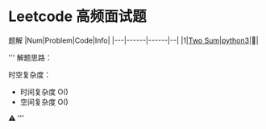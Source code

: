 # Leetcode 高频面试题

题解
|Num|Problem|Code|Info|
|---|------|------|--|
|1|[Two Sum](https://leetcode.com/problems/two-sum/)|[python3](twoSum.py)|🌟|



'''
解题思路：

时空复杂度：
- 时间复杂度 O()
- 空间复杂度 O()

⚠️
'''